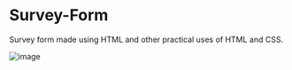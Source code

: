 # Survey-Form
Survey form made using HTML and other practical uses of HTML and CSS.

![image](https://user-images.githubusercontent.com/61119272/175180545-04d08fc9-c757-4a70-aca5-66de0766f6b1.png)
